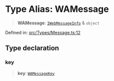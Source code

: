 # Type Alias: WAMessage

> **WAMessage**: [`IWebMessageInfo`](../namespaces/proto/interfaces/IWebMessageInfo.md) & `object`

Defined in: [src/Types/Message.ts:12](https://github.com/Fokusdotid/bail/blob/99acc683da8779d62a0509bb4108fdb35cb2b061/src/Types/Message.ts#L12)

## Type declaration

### key

> **key**: [`WAMessageKey`](WAMessageKey.md)
